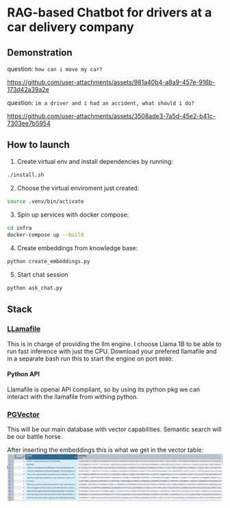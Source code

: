 # RAG-based Chatbot for drivers at a car delivery company

## Demonstration

question: `how can i move my car?`

https://github.com/user-attachments/assets/981a40b4-a8a9-457e-916b-173d42a39a2e

question: `im a driver and i had an accident, what should i do?`

https://github.com/user-attachments/assets/3508ade3-7a5d-45e2-b41c-7303ee7b5954


## How to launch

1.  Create virtual env and install dependencies by running:

```bash
./install.sh
```

2. Choose the virtual enviroment just created:

```bash
source .venv/bin/activate
```

3. Spin up services with docker compose:

```bash
cd infra
docker-compose up --build
```

4. Create embeddings from knowledge base:

```bash
python create_embeddings.py
```

5. Start chat session

```bash
python ask_chat.py
```

## Stack

### [LLamafile](https://github.com/Mozilla-Ocho/llamafile)

This is in charge of providing the llm engine. I choose Llama 1B to be able to run fast inference with just the CPU.
Download your prefered llamafile and in a separate bash run this to start the engine on port `8080`:

#### Python API

Llamafile is openai API compliant, so by using its python pkg we can interact with the llamafile from withing python.

### [PGVector](https://github.com/pgvector/pgvector)

This will be our main database with vector capabilities. Semantic search will be our battle horse.

After inserting the embeddings this is what we get in the vector table:
![](docs/vec.png)
